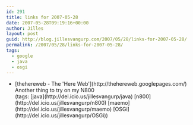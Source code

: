 ```yaml
---
id: 291
title: links for 2007-05-28
date: 2007-05-28T09:19:16+00:00
author: Jilles
layout: post
guid: http://blog.jillesvangurp.com/2007/05/28/links-for-2007-05-28/
permalink: /2007/05/28/links-for-2007-05-28/
tags:
  - google
  - java
  - osgi
---
```

<ul class="delicious">
	<li>
		<div class="delicious-link">[thehereweb - The 'Here Web'](http://thehereweb.googlepages.com/)</div>
		<div class="delicious-extended">Another thing to try on my N800</div>
		<div class="delicious-tags">(tags: [java](http://del.icio.us/jillesvangurp/java) [n800](http://del.icio.us/jillesvangurp/n800) [maemo](http://del.icio.us/jillesvangurp/maemo) [OSGi](http://del.icio.us/jillesvangurp/OSGi))</div>
	</li>
</ul>
